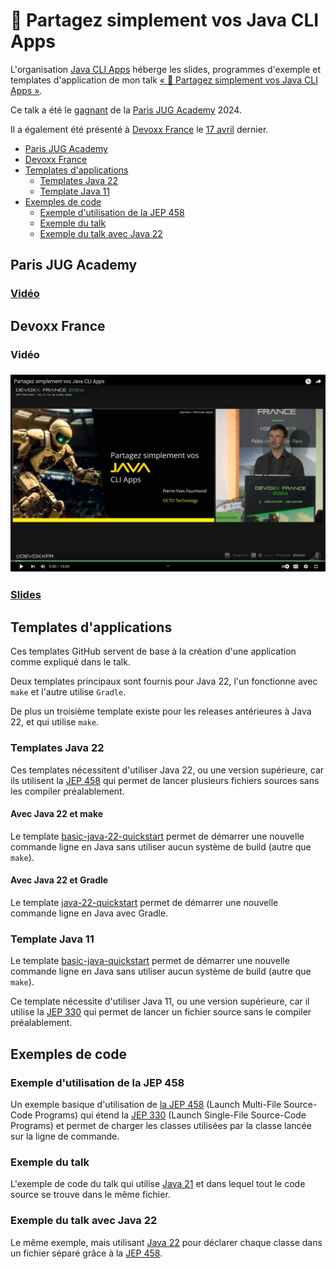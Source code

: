 # :floppy_disk: Partagez simplement vos Java CLI Apps

L'organisation [Java CLI Apps](https://github.com/java-cli-apps) héberge les slides, programmes d'exemple et templates
d'application de mon talk [« :floppy_disk: Partagez simplement vos Java CLI Apps »](https://youtu.be/Disp1KJDKzA?si=_Owz6_UxddetUzCT).

Ce talk a été le [gagnant](https://twitter.com/parisjug/status/1745210477615985117) de la
[Paris JUG Academy](https://www.parisjug.org/events/2024/01-09-young-blood-11/) 2024.

Il a également été présenté à [Devoxx France](https://mobile.devoxx.com/events/devoxxfr2024/schedule) le
[17 avril](https://mobile.devoxx.com/events/devoxxfr2024/talks/36021/details) dernier.

<!-- TOC -->
  * [Paris JUG Academy](#paris-jug-academy)
  * [Devoxx France](#devoxx-france)
  * [Templates d'applications](#templates-dapplications)
    * [Templates Java 22](#templates-java-22)
    * [Template Java 11](#template-java-11)
  * [Exemples de code](#exemples-de-code)
    * [Exemple d'utilisation de la JEP 458](#exemple-dutilisation-de-la-jep-458)
    * [Exemple du talk](#exemple-du-talk)
    * [Exemple du talk avec Java 22](#exemple-du-talk-avec-java-22)
<!-- TOC -->

## Paris JUG Academy

### [Vidéo](https://youtu.be/Disp1KJDKzA?si=_Owz6_UxddetUzCT)

## Devoxx France

### Vidéo

### [![Vidéo](images/video-devoxx-france.png)](https://www.youtube.com/watch?v=pSZ21WoUmWc)

### [Slides](https://speakerdeck.com/grumpyf0x48/partagez-simplement-vos-java-cli-apps)

## Templates d'applications

Ces templates GitHub servent de base à la création d'une application comme expliqué dans le talk.

Deux templates principaux sont fournis pour Java 22, l'un fonctionne avec `make` et l'autre utilise `Gradle`.

De plus un troisième template existe pour les releases antérieures à Java 22, et qui utilise `make`.

### Templates Java 22

Ces templates nécessitent d'utiliser Java 22, ou une version supérieure, car ils utilisent la [JEP 458](https://openjdk.org/jeps/458)
qui permet de lancer plusieurs fichiers sources sans les compiler préalablement.

#### Avec Java 22 et make

Le template [basic-java-22-quickstart](https://github.com/java-cli-apps/basic-java-22-quickstart) permet de démarrer
une nouvelle commande ligne en Java sans utiliser aucun système de build (autre que `make`).

#### Avec Java 22 et Gradle

Le template [java-22-quickstart](https://github.com/java-cli-apps/java-22-quickstart) permet de démarrer une nouvelle
commande ligne en Java avec Gradle.

### Template Java 11

Le template [basic-java-quickstart](https://github.com/java-cli-apps/basic-java-quickstart) permet de démarrer une
nouvelle commande ligne en Java sans utiliser aucun système de build (autre que `make`).

Ce template nécessite d'utiliser Java 11, ou une version supérieure, car il utilise la [JEP 330](https://openjdk.org/jeps/330)
qui permet de lancer un fichier source sans le compiler préalablement.

## Exemples de code

### Exemple d'utilisation de la JEP 458

Un exemple basique d'utilisation de [la JEP 458](https://github.com/java-cli-apps/java-cli-apps.github.io/blob/main/exemples/jep-458/README.md)
(Launch Multi-File Source-Code Programs) qui étend la [JEP 330](https://openjdk.org/jeps/330) (Launch Single-File Source-Code Programs)
et permet de charger les classes utilisées par la classe lancée sur la ligne de commande.

### Exemple du talk

L'exemple de code du talk qui utilise [Java 21](https://github.com/java-cli-apps/java-cli-apps.github.io/blob/main/exemples/generate-data-21/README.md)
et dans lequel tout le code source se trouve dans le même fichier.

### Exemple du talk avec Java 22

Le même exemple, mais utilisant [Java 22](https://github.com/java-cli-apps/java-cli-apps.github.io/blob/main/exemples/generate-data-22/README.md)
pour déclarer chaque classe dans un fichier séparé grâce à la [JEP 458](https://openjdk.org/jeps/458).
